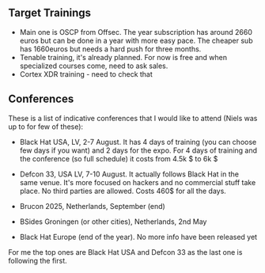 

## Target Trainings


- Main one is OSCP from Offsec. The year subscription has around 2660 euros but can be done in a year with more easy pace. The cheaper sub has 1660euros but needs a hard push for three months. 
- Tenable training, it's already planned. For now is free and when specialized courses come, need to ask sales.
- Cortex XDR training - need to check that



## Conferences 

These is a list of indicative conferences that I would like to attend (Niels was up to for few of these):


- Black Hat USA, LV, 2-7 August. It has 4 days of training (you can choose few days if you want) and 2 days for the expo. For 4 days of training and the conference (so full schedule) it costs from 4.5k $ to 6k $
  
- Defcon 33, USA LV, 7-10 August. It actually follows Black Hat in the same venue. It's more focused on hackers and no commercial stuff take place. No third parties are allowed. 
  Costs 460$ for all the days.

- Brucon 2025, Netherlands, September (end)

- BSides Groningen (or other cities), Netherlands, 2nd May 

- Black Hat Europe (end of the year). No more info have been released yet


For me the top ones are Black Hat USA and Defcon 33 as the last one is following the first. 